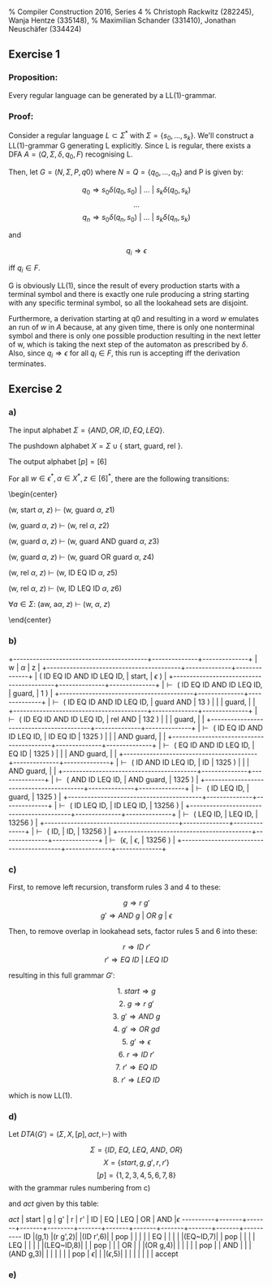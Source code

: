 % Compiler Construction 2016, Series 4
% Christoph Rackwitz (282245), Wanja Hentze (335148),
% Maximilian Schander (331410), Jonathan Neuschäfer (334424)

## Exercise 1

### Proposition:

Every regular language can be generated by a LL(1)-grammar.

### Proof:

Consider a regular language $L \subset \Sigma^*$ with $\Sigma = \{s_0, \dots, s_k\}$. We'll construct a LL(1)-grammar G generating L explicitly.
Since L is regular, there exists a DFA $A = (Q, \Sigma, \delta, q_0, F)$ recognising L.

Then, let $G = (N, \Sigma, P, q0)$ where $N = Q = \{q_0, \dots, q_n\}$ and P is given by:

$$q_0 \Rightarrow s_0 \delta (q_0, s_0) ~|~ \dots ~|~ s_k \delta (q_0, s_k) $$
$$ \dots $$
$$q_n \Rightarrow s_0 \delta (q_n, s_0) ~|~ \dots ~|~ s_k \delta (q_n, s_k) $$

and

$$q_i \Rightarrow \epsilon$$

iff $q_i \in F$.

G is obviously LL(1), since the result of every production starts with a terminal symbol and there is exactly one rule producing a string starting with any specific terminal symbol, so all the lookahead sets are disjoint.

Furthermore, a derivation starting at q0 and resulting in a word $w$ emulates an run of $w$ in $A$ because, at any given time, there is only one nonterminal symbol and there is only one possible production resulting in the next letter of w, which is taking the next step of the automaton as prescribed by $\delta$. Also, since $q_i \Rightarrow \epsilon$ for all $q_i \in F$, this run is accepting iff the derivation terminates.

## Exercise 2

### a)

The input alphabet $\Sigma = \{AND, OR, ID, EQ, LEQ\}$.

The pushdown alphabet $X = \Sigma \cup \{$ start, guard, rel $\}$.

The output alphabet $[p] = [6]$

For all $w \in \epsilon^*, \alpha \in X^*, z \in [6]^*$, there are the
following transitions:

\begin{center}

(w, start $\alpha$, $z$) $\vdash$ (w, guard $\alpha$, $z1$)

(w, guard $\alpha$, $z$) $\vdash$ (w, rel $\alpha$, $z2$)

(w, guard $\alpha$, $z$) $\vdash$ (w, guard AND guard $\alpha$, $z3$)

(w, guard $\alpha$, $z$) $\vdash$ (w, guard OR guard $\alpha$, $z4$)

(w, rel $\alpha$, $z$) $\vdash$ (w, ID EQ ID $\alpha$, $z5$)

(w, rel $\alpha$, $z$) $\vdash$ (w, ID LEQ ID $\alpha$, $z6$)

$\forall a \in \Sigma$: (aw, a$\alpha$, $z$) $\vdash$ (w, $\alpha$, $z$)

\end{center}

### b)

+-----------------------------------------+--------------+--------------+
|  w                                      | $\alpha$     |  z           |
+-----------------------------------------+--------------+--------------+
|  (            ID EQ ID AND ID LEQ ID,   | start,       | $\epsilon$ ) |
+-----------------------------------------+--------------+--------------+
|$\vdash{}$   ( ID EQ ID AND ID LEQ ID,   | guard,       | 1          ) |
+-----------------------------------------+--------------+--------------+
|$\vdash{}$   ( ID EQ ID AND ID LEQ ID,   | guard AND    | 13         ) |
|                                         | guard,       |              |
+-----------------------------------------+--------------+--------------+
|$\vdash{}$   ( ID EQ ID AND ID LEQ ID,   | rel   AND    | 132        ) |
|                                         | guard,       |              |
+-----------------------------------------+--------------+--------------+
|$\vdash{}$   ( ID EQ ID AND ID LEQ ID,   | ID EQ ID     | 1325       ) |
|                                         | AND guard,   |              |
+-----------------------------------------+--------------+--------------+
|$\vdash{}$   (    EQ ID AND ID LEQ ID,   |    EQ ID     | 1325       ) |
|                                         | AND guard,   |              |
+-----------------------------------------+--------------+--------------+
|$\vdash{}$   (       ID AND ID LEQ ID,   | ID           | 1325       ) |
|                                         | AND guard,   |              |
+-----------------------------------------+--------------+--------------+
|$\vdash{}$   (          AND ID LEQ ID,   | AND guard,   | 1325       ) |
+-----------------------------------------+--------------+--------------+
|$\vdash{}$   (              ID LEQ ID,   | guard,       | 1325       ) |
+-----------------------------------------+--------------+--------------+
|$\vdash{}$   (              ID LEQ ID,   | ID LEQ ID,   | 13256      ) |
+-----------------------------------------+--------------+--------------+
|$\vdash{}$   (                 LEQ ID,   |    LEQ ID,   | 13256      ) |
+-----------------------------------------+--------------+--------------+
|$\vdash{}$   (                     ID,   | ID,          | 13256      ) |
+-----------------------------------------+--------------+--------------+
|$\vdash{}$   ($\epsilon$,                | $\epsilon$,  | 13256      ) |
+-----------------------------------------+--------------+--------------+

### c)

First, to remove left recursion, transform rules 3 and 4 to these:

$$g \Rightarrow r ~ g'$$
$$g' \Rightarrow AND ~ g ~|~ OR ~ g ~|~ \epsilon$$

Then, to remove overlap in lookahead sets, factor rules 5 and 6 into these:

$$r \Rightarrow ID~r'$$
$$r' \Rightarrow EQ~ID ~|~ LEQ~ID$$

resulting in this full grammar $G'$:

$$ 1. ~ start \Rightarrow g$$
$$ 2. ~ g \Rightarrow r~g'$$
$$ 3. ~ g' \Rightarrow AND~g$$
$$ 4. ~ g' \Rightarrow OR~gd$$
$$ 5. ~ g' \Rightarrow \epsilon$$
$$ 6. ~ r \Rightarrow ID~r'$$
$$ 7. ~ r' \Rightarrow EQ~ID$$
$$ 8. ~ r' \Rightarrow LEQ~ID$$

which is now LL(1).

### d)

Let $DTA(G') = (\Sigma, X, [p], act, \vdash)$ with

$$\Sigma = \{ID,~EQ,~LEQ,~AND,~OR\}$$
$$X = \{start, g, g', r, r'\}$$
$$[p] = \{1, 2, 3, 4, 5, 6, 7, 8\}$$ with the grammar rules numbering from c)

and $act$ given by this table:

$act$     | start | g     | g'    |  r     |  r'   |   ID  |   EQ  |  LEQ  |   OR  |  AND  |$\epsilon$
----------+-------+-------+-------+--------+-------+-------+-------+-------+-------+-------+----------
ID        |(g,1)  |(r g',2)|      |(ID r',6)|      | pop   |       |       |       |       |
EQ        |       |       |       |        |(EQ~ID,7)|     | pop   |       |       |       |
LEQ       |       |       |       |        |(LEQ~ID,8)|    |       | pop   |       |       |
OR        |       |       |(OR g,4)|       |       |       |       |       | pop   |       |
AND       |       |       |(AND g,3)|      |       |       |       |       |       | pop   |
$\epsilon$|       |       |($\epsilon$,5)| |       |       |       |       |       |       | accept


### e)
